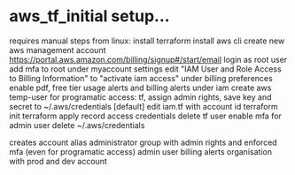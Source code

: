 # aws_tf_initial setup...

requires manual steps from linux:
    install terraform
    install aws cli
    create new aws management account https://portal.aws.amazon.com/billing/signup#/start/email
    login as root user
    add mfa to root
    under myaccount settings edit "IAM User and Role Access to Billing Information" to "activate iam access"
    under billing preferences enable pdf, free tier usage alerts and billing alerts 
    under iam create aws temp-user for programatic access: tf, assign admin rights, 
    save key and secret to ~/.aws/credentials [default]
    edit iam.tf with account id
    terraform init
    terraform apply
    record access credentials
    delete tf user
    enable mfa for admin user
    delete ~/.aws/credentials

creates 
    account alias
    administrator group with admin rights and enforced mfa (even for programatic access)
    admin user
    billing alerts
    organisation with prod and dev account

